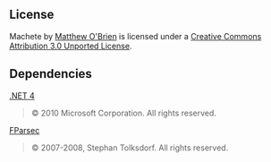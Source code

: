 ## License

<span xmlns:dct="http://purl.org/dc/terms/" property="dct:title">Machete</span> by <a xmlns:cc="http://creativecommons.org/ns#" href="https://github.com/ChaosPandion/Machete" property="cc:attributionName" rel="cc:attributionURL">Matthew O'Brien</a> is licensed under a <a rel="license" href="http://creativecommons.org/licenses/by/3.0/">Creative Commons Attribution 3.0 Unported License</a>.

## Dependencies

[.NET 4](http://www.microsoft.com/downloads/en/details.aspx?displaylang=en&FamilyID=0a391abd-25c1-4fc0-919f-b21f31ab88b7)

> © 2010 Microsoft Corporation. All rights reserved.

[FParsec](https://bitbucket.org/fparsec/main/overview)

> © 2007-2008, Stephan Tolksdorf. All rights reserved.
